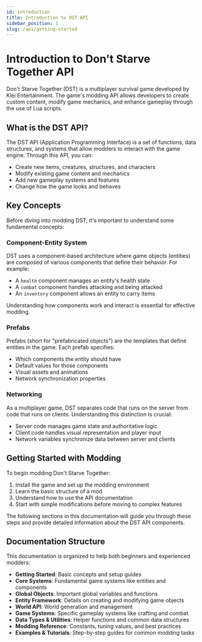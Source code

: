 ```yaml
---
id: introduction
title: Introduction to DST API
sidebar_position: 1
slug: /api/getting-started
---
```


# Introduction to Don't Starve Together API

Don't Starve Together (DST) is a multiplayer survival game developed by Klei Entertainment. The game's modding API allows developers to create custom content, modify game mechanics, and enhance gameplay through the use of Lua scripts.

## What is the DST API?

The DST API (Application Programming Interface) is a set of functions, data structures, and systems that allow modders to interact with the game engine. Through this API, you can:

- Create new items, creatures, structures, and characters
- Modify existing game content and mechanics
- Add new gameplay systems and features
- Change how the game looks and behaves

## Key Concepts

Before diving into modding DST, it's important to understand some fundamental concepts:

### Component-Entity System

DST uses a component-based architecture where game objects (entities) are composed of various components that define their behavior. For example:

- A `health` component manages an entity's health state
- A `combat` component handles attacking and being attacked
- An `inventory` component allows an entity to carry items

Understanding how components work and interact is essential for effective modding.

### Prefabs

Prefabs (short for "prefabricated objects") are the templates that define entities in the game. Each prefab specifies:

- Which components the entity should have
- Default values for those components
- Visual assets and animations
- Network synchronization properties

### Networking

As a multiplayer game, DST separates code that runs on the server from code that runs on clients. Understanding this distinction is crucial:

- Server code manages game state and authoritative logic
- Client code handles visual representation and player input
- Network variables synchronize data between server and clients

## Getting Started with Modding

To begin modding Don't Starve Together:

1. Install the game and set up the modding environment
2. Learn the basic structure of a mod
3. Understand how to use the API documentation
4. Start with simple modifications before moving to complex features

The following sections in this documentation will guide you through these steps and provide detailed information about the DST API components.

## Documentation Structure

This documentation is organized to help both beginners and experienced modders:

- **Getting Started**: Basic concepts and setup guides
- **Core Systems**: Fundamental game systems like entities and components
- **Global Objects**: Important global variables and functions
- **Entity Framework**: Details on creating and modifying game objects
- **World API**: World generation and management
- **Game Systems**: Specific gameplay systems like crafting and combat
- **Data Types & Utilities**: Helper functions and common data structures
- **Modding Reference**: Constants, tuning values, and best practices
- **Examples & Tutorials**: Step-by-step guides for common modding tasks 